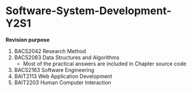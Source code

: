 # Software-System-Development-Y2S1

**Revision purpose**

1. BACS2042 Research Method
2. BACS2063 Data Structures and Algorithms
   - Most of the practical answers are included in Chapter source code   
3. BACS2163 Software Engineering
4. BAIT2113 Web Application Development
5. BAIT2203 Human Computer Interaction
